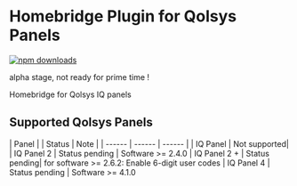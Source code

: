
# Homebridge Plugin for Qolsys Panels
[![npm downloads](https://badgen.net/npm/dt/homebridge-qolsys)](https://www.npmjs.com/package/homebridge-qolsys)

alpha stage, not ready for prime time !

Homebridge for Qolsys IQ panels

## Supported Qolsys Panels
| Panel | | Status | Note |
| ------ | ------ |  ------ |
| IQ Panel | Not supported| 
| IQ Panel 2 | Status pending | Software >= 2.4.0 
| IQ Panel 2 + | Status pending| for software >= 2.6.2: Enable 6-digit user codes
| IQ Panel 4 | Status pending | Software >= 4.1.0
